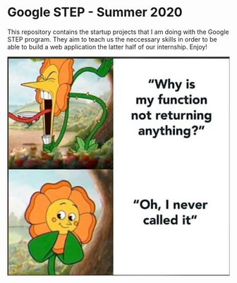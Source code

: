 Google STEP - Summer 2020 
=========================

This repository contains the startup projects that I am doing with the Google 
STEP program. They aim to teach us the neccessary skills in order to be able to 
build a web application the latter half of our internship. Enjoy!

<img src="portfolio/src/main/webapp/images/me/function.png" align="center">
